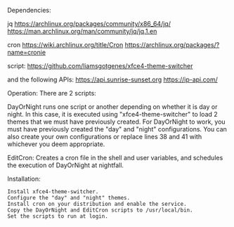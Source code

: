 Dependencies:

jq
https://archlinux.org/packages/community/x86_64/jq/
https://man.archlinux.org/man/community/jq/jq.1.en

cron
https://wiki.archlinux.org/title/Cron
https://archlinux.org/packages/?name=cronie

script:
https://github.com/liamsgotgenes/xfce4-theme-switcher

and the following APIs:
https://api.sunrise-sunset.org
https://ip-api.com/

Operation: There are 2 scripts:

DayOrNight runs one script or another depending on whether it is day or night. In this case, it is executed using "xfce4-theme-switcher" to load 2 themes that we must have previously created. For DayOrNight to work, you must have previously created the "day" and "night" configurations. You can also create your own configurations or replace lines 38 and 41 with whichever you deem appropriate.

EditCron: Creates a cron file in the shell and user variables, and schedules the execution of DayOrNight at nightfall.

Installation:

    Install xfce4-theme-switcher.
    Configure the "day" and "night" themes.
    Install cron on your distribution and enable the service.
    Copy the DayOrNight and EditCron scripts to /usr/local/bin.
    Set the scripts to run at login.
